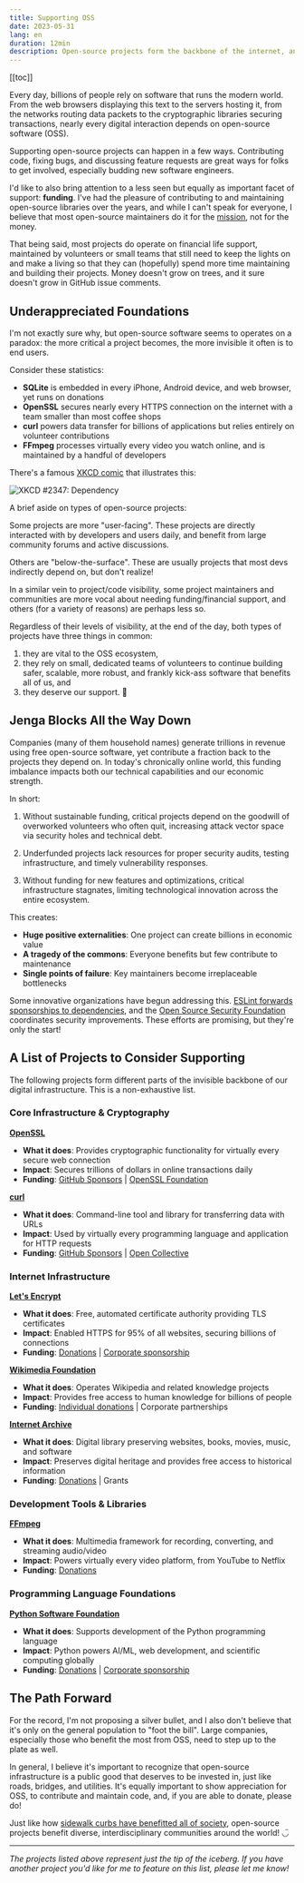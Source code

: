 ```yaml
---
title: Supporting OSS
date: 2023-05-31
lang: en
duration: 12min
description: Open-source projects form the backbone of the internet, and it feels more important than ever before to support them.
---
```


[[toc]]

Every day, billions of people rely on software that runs the modern world. From the web browsers displaying this text to the servers hosting it, from the networks routing data packets to the cryptographic libraries securing transactions, nearly every digital interaction depends on open-source software (OSS).

Supporting open-source projects can happen in a few ways. Contributing code, fixing bugs, and discussing feature requests are great ways for folks to get involved, especially budding new software engineers.

I'd like to also bring attention to a less seen but equally as important facet of support: **funding**. I've had the pleasure of contributing to and maintaining open-source libraries over the years, and while I can't speak for everyone, I believe that most open-source maintainers do it for the [mission](https://opensource.org/about#:~:text=source%20ecosystem%20thrives.-,Mission,-The%20Open%20Source), not for the money.

That being said, most projects do operate on financial life support, maintained by volunteers or small teams that still need to keep the lights on and make a living so that they can (hopefully) spend more time maintaining and building their projects. Money doesn't grow on trees, and it sure doesn't grow in GitHub issue comments.

## Underappreciated Foundations

I'm not exactly sure why, but open-source software seems to operates on a paradox: the more critical a project becomes, the more invisible it often is to end users.

Consider these statistics:

- **SQLite** is embedded in every iPhone, Android device, and web browser, yet runs on donations
- **OpenSSL** secures nearly every HTTPS connection on the internet with a team smaller than most coffee shops
- **curl** powers data transfer for billions of applications but relies entirely on volunteer contributions
- **FFmpeg** processes virtually every video you watch online, and is maintained by a handful of developers

There's a famous [XKCD comic](https://www.explainxkcd.com/wiki/index.php/2347:_Dependency) that illustrates this:

![XKCD #2347: Dependency](https://www.explainxkcd.com/wiki/images/d/d7/dependency.png 'XKCD #2347: Dependency')

A brief aside on types of open-source projects:

Some projects are more "user-facing". These projects are directly interacted with by developers and users daily, and benefit from large community forums and active discussions.

Others are "below-the-surface". These are usually projects that most devs indirectly depend on, but don't realize!

In a similar vein to project/code visibility, some project maintainers and communities are more vocal about needing funding/financial support, and others (for a variety of reasons) are perhaps less so.

Regardless of their levels of visibility, at the end of the day, both types of projects have three things in common:

1. they are vital to the OSS ecosystem,
2. they rely on small, dedicated teams of volunteers to continue building safer, scalable, more robust, and frankly kick-ass software that benefits all of us, and
3. they deserve our support. 💪

## Jenga Blocks All the Way Down

Companies (many of them household names) generate trillions in revenue using free open-source software, yet contribute a fraction back to the projects they depend on. In today's chronically online world, this funding imbalance impacts both our technical capabilities and our economic strength.

In short:

1. Without sustainable funding, critical projects depend on the goodwill of overworked volunteers who often quit, increasing attack vector space via security holes and technical debt.

2. Underfunded projects lack resources for proper security audits, testing infrastructure, and timely vulnerability responses.

3. Without funding for new features and optimizations, critical infrastructure stagnates, limiting technological innovation across the entire ecosystem.

This creates:

- **Huge positive externalities**: One project can create billions in economic value
- **A tragedy of the commons**: Everyone benefits but few contribute to maintenance
- **Single points of failure**: Key maintainers become irreplaceable bottlenecks

Some innovative organizations have begun addressing this. [ESLint forwards sponsorships to dependencies](https://eslint.org/blog/2022/02/paying-contributors-sponsoring-projects/), and the [Open Source Security Foundation](https://openssf.org/) coordinates security improvements. These efforts are promising, but they're only the start!

## A List of Projects to Consider Supporting

The following projects form different parts of the invisible backbone of our digital infrastructure. This is a non-exhaustive list.

### Core Infrastructure & Cryptography

**[OpenSSL](https://www.openssl.org/)**

- **What it does**: Provides cryptographic functionality for virtually every secure web connection
- **Impact**: Secures trillions of dollars in online transactions daily
- **Funding**: [GitHub Sponsors](https://github.com/sponsors/openssl) | [OpenSSL Foundation](https://openssl-foundation.org/donate/)

**[curl](https://curl.se/)**

- **What it does**: Command-line tool and library for transferring data with URLs
- **Impact**: Used by virtually every programming language and application for HTTP requests
- **Funding**: [GitHub Sponsors](https://github.com/sponsors/bagder) | [Open Collective](https://opencollective.com/curl)

### Internet Infrastructure

**[Let's Encrypt](https://letsencrypt.org/)**

- **What it does**: Free, automated certificate authority providing TLS certificates
- **Impact**: Enabled HTTPS for 95% of all websites, securing billions of connections
- **Funding**: [Donations](https://letsencrypt.org/donate/) | [Corporate sponsorship](https://letsencrypt.org/become-a-sponsor/)

**[Wikimedia Foundation](https://wikimediafoundation.org/)**

- **What it does**: Operates Wikipedia and related knowledge projects
- **Impact**: Provides free access to human knowledge for billions of people
- **Funding**: [Individual donations](https://donate.wikimedia.org/) | Corporate partnerships

**[Internet Archive](https://archive.org/)**

- **What it does**: Digital library preserving websites, books, movies, music, and software
- **Impact**: Preserves digital heritage and provides free access to historical information
- **Funding**: [Donations](https://archive.org/donate/) | Grants

### Development Tools & Libraries

**[FFmpeg](https://ffmpeg.org/)**

- **What it does**: Multimedia framework for recording, converting, and streaming audio/video
- **Impact**: Powers virtually every video platform, from YouTube to Netflix
- **Funding**: [Donations](https://ffmpeg.org/donations.html)

### Programming Language Foundations

**[Python Software Foundation](https://www.python.org/psf/)**

- **What it does**: Supports development of the Python programming language
- **Impact**: Python powers AI/ML, web development, and scientific computing globally
- **Funding**: [Donations](https://www.python.org/psf/donations/) | [Corporate sponsorship](https://www.python.org/psf/sponsorship/)

## The Path Forward

For the record, I'm not proposing a silver bullet, and I also don't believe that it's only on the general population to "foot the bill". Large companies, especially those who benefit the most from OSS, need to step up to the plate as well.

In general, I believe it's important to recognize that open-source infrastructure is a public good that deserves to be invested in, just like roads, bridges, and utilities. It's equally important to show appreciation for OSS, to contribute and maintain code, and, if you are able to donate, please do!

Just like how [sidewalk curbs have benefitted all of society](https://ssir.org/articles/entry/the_curb_cut_effect), open-source projects benefit diverse, interdisciplinary communities around the world! ◡̈

---

_The projects listed above represent just the tip of the iceberg. If you have another project you'd like for me to feature on this list, please let me know!_
